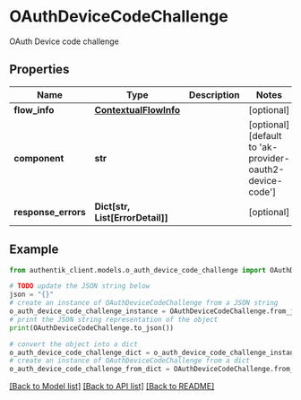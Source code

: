 # OAuthDeviceCodeChallenge

OAuth Device code challenge

## Properties

Name | Type | Description | Notes
------------ | ------------- | ------------- | -------------
**flow_info** | [**ContextualFlowInfo**](ContextualFlowInfo.md) |  | [optional] 
**component** | **str** |  | [optional] [default to 'ak-provider-oauth2-device-code']
**response_errors** | **Dict[str, List[ErrorDetail]]** |  | [optional] 

## Example

```python
from authentik_client.models.o_auth_device_code_challenge import OAuthDeviceCodeChallenge

# TODO update the JSON string below
json = "{}"
# create an instance of OAuthDeviceCodeChallenge from a JSON string
o_auth_device_code_challenge_instance = OAuthDeviceCodeChallenge.from_json(json)
# print the JSON string representation of the object
print(OAuthDeviceCodeChallenge.to_json())

# convert the object into a dict
o_auth_device_code_challenge_dict = o_auth_device_code_challenge_instance.to_dict()
# create an instance of OAuthDeviceCodeChallenge from a dict
o_auth_device_code_challenge_from_dict = OAuthDeviceCodeChallenge.from_dict(o_auth_device_code_challenge_dict)
```
[[Back to Model list]](../README.md#documentation-for-models) [[Back to API list]](../README.md#documentation-for-api-endpoints) [[Back to README]](../README.md)



